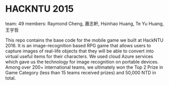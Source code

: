 # HACKNTU 2015

team: 49
members: Raymond Cheng, 蕭志軒, Hsinhao Huang, Te Yu Huang, 王宇哲

This repo contains the base code for the mobile game we built at HackNTU 2016. It is an image-recognition based RPG game that allows users to capture images of real-life objects that they will be able to convert into virtual useful items for their characters. We used cloud Azure services which gave us the technology for image recognition on portable devices. Among over 200+ international teams, we ultimately won the Top 2 Prize in Game Category (less than 15 teams received prizes) and 50,000 NTD in total.
